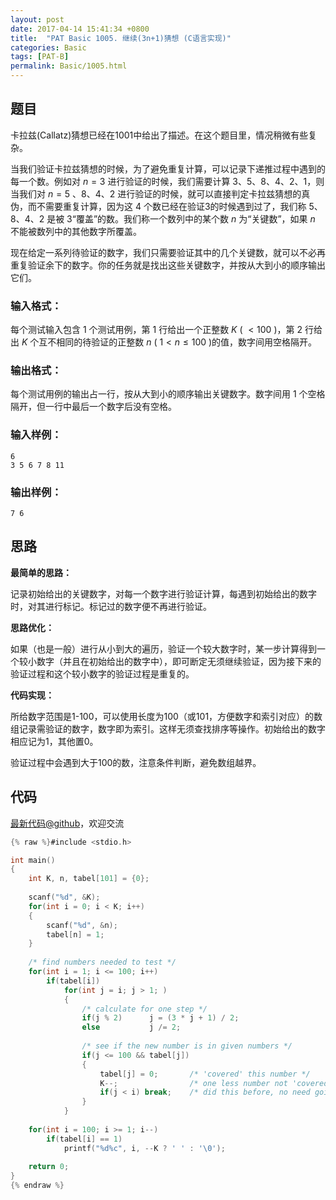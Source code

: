 ```yaml
---
layout: post
date: 2017-04-14 15:41:34 +0800
title:  "PAT Basic 1005. 继续(3n+1)猜想 (C语言实现)"
categories: Basic
tags: [PAT-B]
permalink: Basic/1005.html
---
```


## 题目

卡拉兹(Callatz)猜想已经在1001中给出了描述。在这个题目里，情况稍微有些复杂。

当我们验证卡拉兹猜想的时候，为了避免重复计算，可以记录下递推过程中遇到的每一个数。例如对 $n=3$ 进行验证的时候，我们需要计算
3、5、8、4、2、1，则当我们对 $n=5$ 、8、4、2 进行验证的时候，就可以直接判定卡拉兹猜想的真伪，而不需要重复计算，因为这 4
个数已经在验证3的时候遇到过了，我们称 5、8、4、2 是被 3“覆盖”的数。我们称一个数列中的某个数 $n$ 为“关键数”，如果 $n$
不能被数列中的其他数字所覆盖。

现在给定一系列待验证的数字，我们只需要验证其中的几个关键数，就可以不必再重复验证余下的数字。你的任务就是找出这些关键数字，并按从大到小的顺序输出它们。

### 输入格式：

每个测试输入包含 1 个测试用例，第 1 行给出一个正整数 $K$ ( $<100$ )，第 2 行给出 $K$ 个互不相同的待验证的正整数 $n$ (
$1<n\le 100$ )的值，数字间用空格隔开。

### 输出格式：

每个测试用例的输出占一行，按从大到小的顺序输出关键数字。数字间用 1 个空格隔开，但一行中最后一个数字后没有空格。

### 输入样例：

    
    
    6
    3 5 6 7 8 11
    

### 输出样例：

    
    
    7 6
    



## 思路

**最简单的思路：**

记录初始给出的关键数字，对每一个数字进行验证计算，每遇到初始给出的数字时，对其进行标记。标记过的数字便不再进行验证。

**思路优化：**

如果（也是一般）进行从小到大的遍历，验证一个较大数字时，某一步计算得到一个较小数字（并且在初始给出的数字中），即可断定无须继续验证，因为接下来的验证过程和这个较小数字的验证过程是重复的。

**代码实现：**

所给数字范围是1-100，可以使用长度为100（或101，方便数字和索引对应）的数组记录需验证的数字，数字即为索引。这样无须查找排序等操作。初始给出的数字相应记为1，其他置0。

验证过程中会遇到大于100的数，注意条件判断，避免数组越界。


## 代码

[最新代码@github](https://github.com/OliverLew/PAT/blob/master/PATBasic/1005.c)，欢迎交流
```c
{% raw %}#include <stdio.h>

int main()
{
    int K, n, tabel[101] = {0};
    
    scanf("%d", &K);
    for(int i = 0; i < K; i++)
    {
        scanf("%d", &n);
        tabel[n] = 1;
    }
    
    /* find numbers needed to test */
    for(int i = 1; i <= 100; i++) 
        if(tabel[i])
            for(int j = i; j > 1; )
            {
                /* calculate for one step */
                if(j % 2)      j = (3 * j + 1) / 2;
                else           j /= 2;
                
                /* see if the new number is in given numbers */
                if(j <= 100 && tabel[j])
                {
                    tabel[j] = 0;       /* 'covered' this number */
                    K--;                /* one less number not 'covered' */
                    if(j < i) break;    /* did this before, no need going on */
                }
            }
    
    for(int i = 100; i >= 1; i--) 
        if(tabel[i] == 1)
            printf("%d%c", i, --K ? ' ' : '\0');
    
    return 0;
}
{% endraw %}
```
